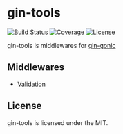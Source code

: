 gin-tools
=========

[![Build Status](http://img.shields.io/travis/dogenzaka/gin-tools.svg?style=flat)](https://travis-ci.org/dogenzaka/gin-tools)
[![Coverage](http://img.shields.io/codecov/c/github/dogenzaka/gin-tools.svg?style=flat)](https://codecov.io/github/dogenzaka/gin-tools)
[![License](http://img.shields.io/badge/license-MIT-red.svg?style=flat)](https://github.com/dogenzaka/gin-tools/blob/master/LICENSE)

gin-tools is middlewares for [gin-gonic](http://gin-gonic.github.io/gin/)

## Middlewares

- [Validation](https://github.com/dogenzaka/gin-tools/tree/master/validation)

## License
gin-tools is licensed under the MIT.

